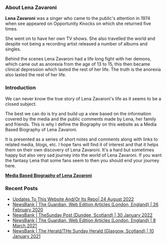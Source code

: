 ### About Lena Zavaroni

<p><strong>Lena Zavaroni</strong> was a singer who came to the public's attention in 1974 when see appeared on Opportunity Knocks on which she returned five times.</p>

<p>She went on to have her own TV shows. She also travelled the world and despite not being a recording artist released a number of albums and singles.</p>

<p>Behind the scenes Lena Zavaroni had a life long fight with her demons, which came out as anorexia from the age of 13 to 15, this then became clinical depression which lasted the rest of her life. The truth is the anorexia also lasted the rest of her life.</p>

### Introduction

<p>We can never know the true story of Lena Zavaroni's life as it seems to be a closed subject.</p>

<p>The best we can do is try and build up a view based on the information covered by the media and the public comments made by Lena, her family and friends. This is why I define the Biography on this website as a Media Based Biography of Lena Zavaroni.</p>

<p>It is presented as a series of short notes and comments along with links to related media, blogs, etc. I hope fans will find it of interest and that it helps them on their own discovery of Lena Zavaroni. It's a hard but sometimes happy but also very sad journey into the world of Lena Zavaroni. If you want the fantasy Lena that some fans seem to then you should end your journey here.</p>

<a href="https://fanzoflenazavaroni.github.io/biography/lena-zavaroni/"><strong>Media Based Biography of Lena Zavaroni</strong></a>

### Recent Posts

<!-- BLOG-POST-LIST:START -->
- [Updates To This Website And/Or Its Repo| 24 August 2022](https://fanzoflenazavaroni.github.io/2022-08-24-Website-updates/)
- [NewsBank | The Guardian, Web Edition Articles &lpar;London, England&rpar; | 26 February 2020](https://fanzoflenazavaroni.github.io/2022-02-26-Newsbank/)
- [NewsBank | TheSunday Post &lpar;Dundee, Scotland&rpar; | 30 January 2022](https://fanzoflenazavaroni.github.io/2022-01-30-Newsbank/)
- [NewsBank | The Guardian, Web Edition Articles &lpar;London, England&rpar; | 8 March 2021](https://fanzoflenazavaroni.github.io/2021-03-08-Newsbank/)
- [NewsBank | The Herald/THe Sunday Herald &lpar;Glasgow, Scotland&rpar; | 10 January 2021](https://fanzoflenazavaroni.github.io/2021-01-10-Newsbank/)
<!-- BLOG-POST-LIST:END -->

